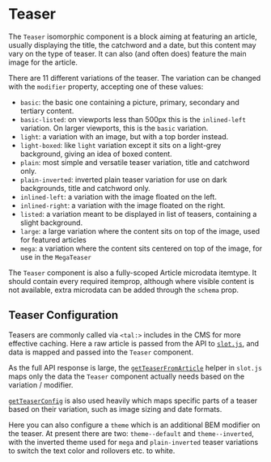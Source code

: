 # Teaser

The `Teaser` isomorphic component is a block aiming at featuring an article, usually displaying the title, the catchword and a date, but this content may vary on the type of teaser. It can also (and often does) feature the main image for the article.

There are 11 different variations of the teaser. The variation can be changed with the `modifier` property, accepting one of these values:

- `basic`: the basic one containing a picture, primary, secondary and
tertiary content.
- `basic-listed`: on viewports less than 500px this is the `inlined-left` variation. On larger viewports, this is the `basic` variation.
- `light`: a variation with an image, but with a top border instead.
- `light-boxed`: like `light` variation except it sits on a light-grey
background, giving an idea of boxed content.
- `plain`: most simple and versatile teaser variation, title and catchword only.
- `plain-inverted`: inverted plain teaser variation for use on dark backgrounds, title and catchword only.
- `inlined-left`: a variation with the image floated on the left.
- `inlined-right`: a variation with the image floated on the right.
- `listed`: a variation meant to be displayed in list of teasers, containing a slight background.
- `large`: a large variation where the content sits on top of the image, used for featured articles
- `mega`: a variation where the content sits centered on top of the image, for use in the `MegaTeaser`

The `Teaser` component is also a fully-scoped Article microdata itemtype. It should contain every required itemprop, although where visible content is not available, extra microdata can be added through the `schema` prop.

## Teaser Configuration

Teasers are commonly called via `<tal:>` includes in the CMS for more effective caching. Here a raw article is passed from the API to [`slot.js`](/app/node_modules/components/teaser/slot.js), and data is mapped and passed into the `Teaser` component.

As the full API response is large, the [`getTeaserFromArticle`](/app/node_modules/helpers/get-teaser-from-article.jsx) helper in `slot.js` maps only the data the `Teaser` component actually needs based on the variation / modifier.

[`getTeaserConfig`](/app/node_modules/helpers/get-teaser-config.jsx) is also used heavily which maps specific parts of a teaser based on their variation, such as image sizing and date formats.

Here you can also configure a `theme` which is an additional BEM modifier on the teaser. At present there are two: `theme--default` and `theme--inverted`, with the inverted theme used for `mega` and `plain-inverted` teaser variations to switch the text color and rollovers etc. to white.
